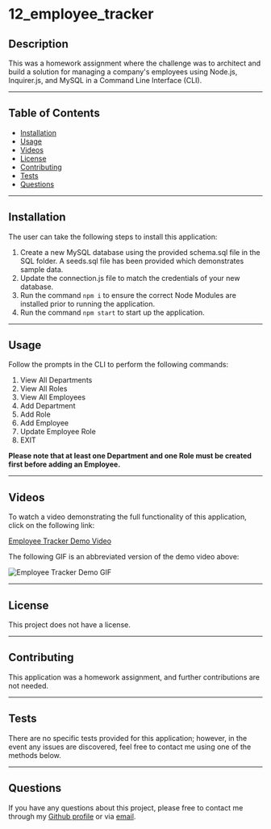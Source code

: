 # 12_employee_tracker

## Description

This was a homework assignment where the challenge was to architect and build a solution for managing a company's employees using Node.js, Inquirer.js, and MySQL in a Command Line Interface (CLI).

-----

## Table of Contents

* [Installation](#installation)
* [Usage](#usage)
* [Videos](#videos)
* [License](#license)
* [Contributing](#contributing)
* [Tests](#tests)
* [Questions](#questions)

-----

## Installation

The user can take the following steps to install this application:

1. Create a new MySQL database using the provided schema.sql file in the SQL folder. A seeds.sql file has been provided which demonstrates sample data.
2. Update the connection.js file to match the credentials of your new database.
3. Run the command `npm i` to ensure the correct Node Modules are installed prior to running the application.
4. Run the command `npm start` to start up the application.

-----

## Usage

Follow the prompts in the CLI to perform the following commands:

1. View All Departments
2. View All Roles
3. View All Employees
4. Add Department
5. Add Role
6. Add Employee
7. Update Employee Role
8. EXIT

**Please note that at least one Department and one Role must be created first before adding an Employee.**

-----

## Videos

To watch a video demonstrating the full functionality of this application, click on the following link:

[Employee Tracker Demo Video](https://drive.google.com/file/d/197W6_kaPPxFe_pOWg9K3FGI8j35as9J-/view?usp=sharing)

The following GIF is an abbreviated version of the demo video above:

![Employee Tracker Demo GIF](./assets/videos/README_generator_demo.gif)

-----

## License

This project does not have a license.

-----

## Contributing

This application was a homework assignment, and further contributions are not needed.

-----

## Tests

There are no specific tests provided for this application; however, in the event any issues are discovered, feel free to contact me using one of the methods below.

-----

## Questions

If you have any questions about this project, please free to contact me through my [Github profile](https://github.com/timothykemp) or via [email](mailto:timothymichaelkemp@gmail.com).
  